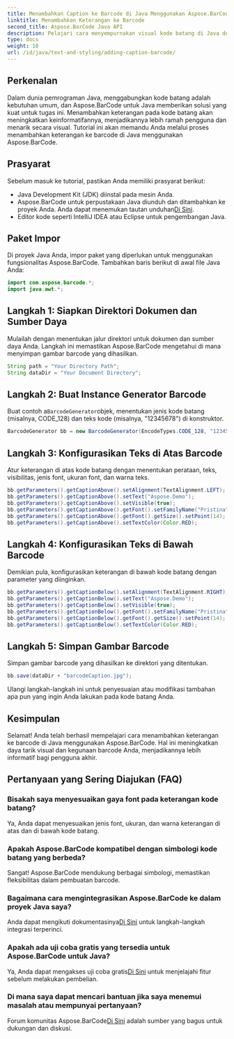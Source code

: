 ```yaml
---
title: Menambahkan Caption ke Barcode di Java Menggunakan Aspose.BarCode
linktitle: Menambahkan Keterangan ke Barcode
second_title: Aspose.BarCode Java API
description: Pelajari cara menyempurnakan visual kode batang di Java dengan Aspose.BarCode. Tambahkan keterangan dengan mudah untuk meningkatkan pengalaman pengguna.
type: docs
weight: 10
url: /id/java/text-and-styling/adding-caption-barcode/
---
```


## Perkenalan

Dalam dunia pemrograman Java, menggabungkan kode batang adalah kebutuhan umum, dan Aspose.BarCode untuk Java memberikan solusi yang kuat untuk tugas ini. Menambahkan keterangan pada kode batang akan meningkatkan keinformatifannya, menjadikannya lebih ramah pengguna dan menarik secara visual. Tutorial ini akan memandu Anda melalui proses menambahkan keterangan ke barcode di Java menggunakan Aspose.BarCode.

## Prasyarat

Sebelum masuk ke tutorial, pastikan Anda memiliki prasyarat berikut:

- Java Development Kit (JDK) diinstal pada mesin Anda.
-  Aspose.BarCode untuk perpustakaan Java diunduh dan ditambahkan ke proyek Anda. Anda dapat menemukan tautan unduhan[Di Sini](https://releases.aspose.com/barcode/java/).
- Editor kode seperti IntelliJ IDEA atau Eclipse untuk pengembangan Java.

## Paket Impor

Di proyek Java Anda, impor paket yang diperlukan untuk menggunakan fungsionalitas Aspose.BarCode. Tambahkan baris berikut di awal file Java Anda:

```java
import com.aspose.barcode.*;
import java.awt.*;
```

## Langkah 1: Siapkan Direktori Dokumen dan Sumber Daya

Mulailah dengan menentukan jalur direktori untuk dokumen dan sumber daya Anda. Langkah ini memastikan Aspose.BarCode mengetahui di mana menyimpan gambar barcode yang dihasilkan. 

```java
String path = "Your Directory Path";
String dataDir = "Your Document Directory";
```

## Langkah 2: Buat Instance Generator Barcode

 Buat contoh a`BarcodeGenerator`objek, menentukan jenis kode batang (misalnya, CODE_128) dan teks kode (misalnya, "12345678") di konstruktor.

```java
BarcodeGenerator bb = new BarcodeGenerator(EncodeTypes.CODE_128, "12345678");
```

## Langkah 3: Konfigurasikan Teks di Atas Barcode

Atur keterangan di atas kode batang dengan menentukan perataan, teks, visibilitas, jenis font, ukuran font, dan warna teks.

```java
bb.getParameters().getCaptionAbove().setAlignment(TextAlignment.LEFT);
bb.getParameters().getCaptionAbove().setText("Aspose.Demo");
bb.getParameters().getCaptionAbove().setVisible(true);
bb.getParameters().getCaptionAbove().getFont().setFamilyName("Pristina");
bb.getParameters().getCaptionAbove().getFont().getSize().setPoint(14);
bb.getParameters().getCaptionAbove().setTextColor(Color.RED);
```

## Langkah 4: Konfigurasikan Teks di Bawah Barcode

Demikian pula, konfigurasikan keterangan di bawah kode batang dengan parameter yang diinginkan.

```java
bb.getParameters().getCaptionBelow().setAlignment(TextAlignment.RIGHT);
bb.getParameters().getCaptionBelow().setText("Aspose.Demo");
bb.getParameters().getCaptionBelow().setVisible(true);
bb.getParameters().getCaptionBelow().getFont().setFamilyName("Pristina");
bb.getParameters().getCaptionBelow().getFont().getSize().setPoint(14);
bb.getParameters().getCaptionBelow().setTextColor(Color.RED);
```

## Langkah 5: Simpan Gambar Barcode

Simpan gambar barcode yang dihasilkan ke direktori yang ditentukan.

```java
bb.save(dataDir + "barcodeCaption.jpg");
```

Ulangi langkah-langkah ini untuk penyesuaian atau modifikasi tambahan apa pun yang ingin Anda lakukan pada kode batang Anda.

## Kesimpulan

Selamat! Anda telah berhasil mempelajari cara menambahkan keterangan ke barcode di Java menggunakan Aspose.BarCode. Hal ini meningkatkan daya tarik visual dan kegunaan barcode Anda, menjadikannya lebih informatif bagi pengguna akhir.

## Pertanyaan yang Sering Diajukan (FAQ)

### Bisakah saya menyesuaikan gaya font pada keterangan kode batang?
Ya, Anda dapat menyesuaikan jenis font, ukuran, dan warna keterangan di atas dan di bawah kode batang.

### Apakah Aspose.BarCode kompatibel dengan simbologi kode batang yang berbeda?
Sangat! Aspose.BarCode mendukung berbagai simbologi, memastikan fleksibilitas dalam pembuatan barcode.

### Bagaimana cara mengintegrasikan Aspose.BarCode ke dalam proyek Java saya?
 Anda dapat mengikuti dokumentasinya[Di Sini](https://reference.aspose.com/barcode/java/) untuk langkah-langkah integrasi terperinci.

### Apakah ada uji coba gratis yang tersedia untuk Aspose.BarCode untuk Java?
 Ya, Anda dapat mengakses uji coba gratis[Di Sini](https://releases.aspose.com/) untuk menjelajahi fitur sebelum melakukan pembelian.

### Di mana saya dapat mencari bantuan jika saya menemui masalah atau mempunyai pertanyaan?
 Forum komunitas Aspose.BarCode[Di Sini](https://forum.aspose.com/c/barcode/13) adalah sumber yang bagus untuk dukungan dan diskusi.